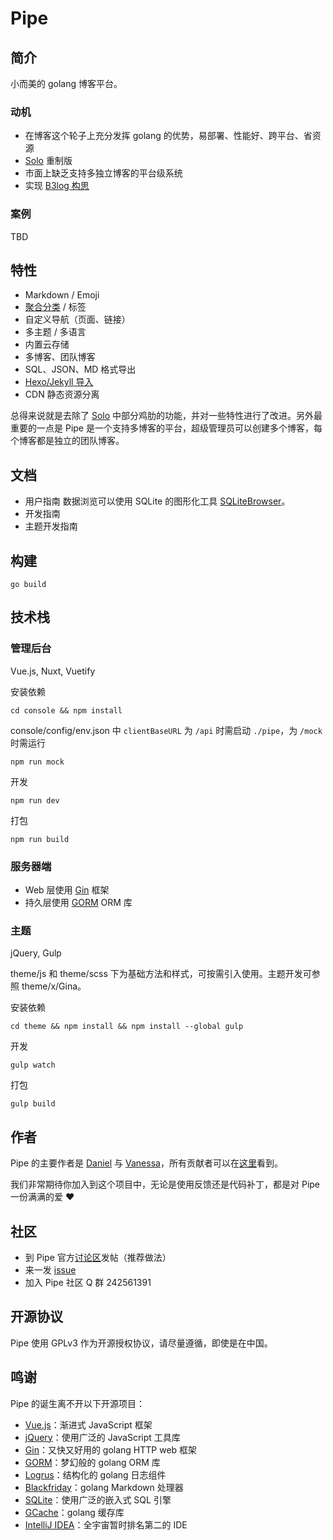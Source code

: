# Pipe

## 简介

小而美的 golang 博客平台。

### 动机

* 在博客这个轮子上充分发挥 golang 的优势，易部署、性能好、跨平台、省资源
* [Solo](https://github.com/b3log/solo) 重制版
* 市面上缺乏支持多独立博客的平台级系统
* 实现 [B3log 构思](https://hacpai.com/b3log)

### 案例

TBD

## 特性

* Markdown / Emoji
* [聚合分类](https://github.com/b3log/solo/issues/12256) / 标签
* 自定义导航（页面、链接）
* 多主题 / 多语言
* 内置云存储
* 多博客、团队博客
* SQL、JSON、MD 格式导出
* [Hexo/Jekyll 导入](https://hacpai.com/article/1498490209748)
* CDN 静态资源分离

总得来说就是去除了 [Solo](https://github.com/b3log/solo) 中部分鸡肋的功能，并对一些特性进行了改进。另外最重要的一点是 Pipe 是一个支持多博客的平台，超级管理员可以创建多个博客，每个博客都是独立的团队博客。

## 文档

* 用户指南 数据浏览可以使用 SQLite 的图形化工具 [SQLiteBrowser](http://sqlitebrowser.org)。
* 开发指南
* 主题开发指南

## 构建

```
go build
```

## 技术栈

### 管理后台

Vue.js, Nuxt, Vuetify

安装依赖
```
cd console && npm install
```
console/config/env.json 中 `clientBaseURL` 为 `/api` 时需启动 `./pipe`，为 `/mock` 时需运行 
```
npm run mock
```
开发
```
npm run dev
```

打包
```
npm run build
```

### 服务器端

* Web 层使用 [Gin](https://github.com/gin-gonic/gin) 框架
* 持久层使用 [GORM](https://github.com/jinzhu/gorm) ORM 库

### 主题

jQuery, Gulp

theme/js 和 theme/scss 下为基础方法和样式，可按需引入使用。主题开发可参照 theme/x/Gina。

安装依赖
```
cd theme && npm install && npm install --global gulp
```
开发
```
gulp watch
```

打包
```
gulp build
```
## 作者

Pipe 的主要作者是 [Daniel](https://github.com/88250) 与 [Vanessa](https://github.com/Vanessa219)，所有贡献者可以在[这里](https://github.com/b3log/pipe/graphs/contributors)看到。

我们非常期待你加入到这个项目中，无论是使用反馈还是代码补丁，都是对 Pipe 一份满满的爱 :heart:

## 社区

* 到 Pipe 官方[讨论区](https://hacpai.com/tag/Pipe)发帖（推荐做法）
* 来一发 [issue](https://github.com/b3log/pipe/issues/new)
* 加入 Pipe 社区 Q 群 242561391

## 开源协议

Pipe 使用 GPLv3 作为开源授权协议，请尽量遵循，即使是在中国。

## 鸣谢

Pipe 的诞生离不开以下开源项目：

* [Vue.js](https://github.com/vuejs/vue)：渐进式 JavaScript 框架
* [jQuery](https://github.com/jquery/jquery)：使用广泛的 JavaScript 工具库
* [Gin](https://github.com/gin-gonic/gin)：又快又好用的 golang HTTP web 框架
* [GORM](https://github.com/jinzhu/gorm)：梦幻般的 golang ORM 库
* [Logrus](https://github.com/sirupsen/logrus)：结构化的 golang 日志组件
* [Blackfriday](github.com/russross/blackfriday)：golang Markdown 处理器
* [SQLite](https://www.sqlite.org)：使用广泛的嵌入式 SQL 引擎
* [GCache](github.com/bluele/gcache)：golang 缓存库
* [IntelliJ IDEA](https://www.jetbrains.com/idea)：全宇宙暂时排名第二的 IDE